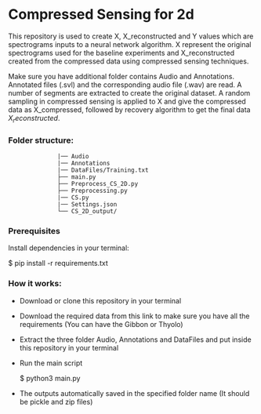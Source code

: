 # Compressed Sensing for 2d

This repository is used to create X, X_reconstructed and Y values which are spectrograms inputs to a neural network algorithm. 
X represent the original spectrograms used for the baseline experiments and X_reconstructed created from the compressed data using compressed sensing techniques.

Make sure you have additional folder contains Audio and Annotations. Annotated files (.svl) and the corresponding audio file (.wav) are read. 
A number of segments are extracted to create the original dataset. A random sampling in compressed sensing is applied to X and give the compressed data as X_compressed, followed by recovery algorithm to get the final data $X_reconstructed$.
      
### Folder structure:

                  |── Audio
                  |── Annotations
                  |── DataFiles/Training.txt
                  ├── main.py
                  ├── Preprocess_CS_2D.py
                  ├── Preprocessing.py
                  |── CS.py
                  |── Settings.json  
                  └── CS_2D_output/
                  
### Prerequisites

Install dependencies in your terminal:

$ pip install -r requirements.txt             

### How it works:
- Download or clone this repository in your terminal
- Download the required data from this link to make sure you have all the requirements (You can have the Gibbon or Thyolo)
- Extract the three folder Audio, Annotations and DataFiles and put inside this repository in your terminal
- Run the main script
  
  $ python3 main.py
  
- The outputs automatically saved in the specified folder name (It should be pickle and zip files)


         
